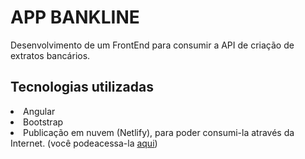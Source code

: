 # APP BANKLINE
Desenvolvimento de um FrontEnd para consumir a API de criação de extratos bancários.

<h2> Tecnologias utilizadas</h2>
<li>Angular</li>
<li>Bootstrap</li>
<li>Publicação em nuvem (Netlify), para poder consumi-la através da Internet. (você podeacessa-la <a href="https://bankline-lucasfroque.netlify.app/">aqui<a/>)</li>


